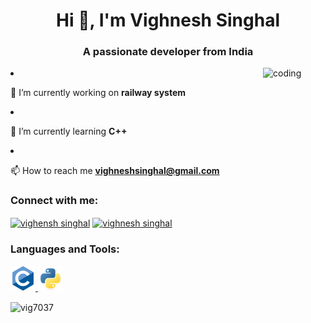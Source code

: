 <h1 align="center">Hi 👋, I'm Vighnesh Singhal</h1>
<h3 align="center">A passionate developer from India</h3>
<img align="right" width=100 alt="coding" snc="https://encrypted-tbn0.gstatic.com/images?q=tbn:ANd9GcTKNcbQOhUEQlefD5f3wiZMSEiHrPaLMDu7-faXUkfZFul-KK5X&s"

- 🔭 I’m currently working on **railway system**

- 🌱 I’m currently learning **C++**

- 📫 How to reach me **vighneshsinghal@gmail.com**

<h3 align="left">Connect with me:</h3>
<p align="left">
<a href="https://www.linkedin.com/in/vighnesh-singhal-33b792244/" target="blank"><img align="center" src="https://raw.githubusercontent.com/rahuldkjain/github-profile-readme-generator/master/src/images/icons/Social/linked-in-alt.svg" alt="vighensh singhal" height="30" width="40" /></a>
<a href="https://instagram.com/vighnesh singhal" target="blank"><img align="center" src="https://raw.githubusercontent.com/rahuldkjain/github-profile-readme-generator/master/src/images/icons/Social/instagram.svg" alt="vighnesh singhal" height="30" width="40" /></a>
</p>

<h3 align="left">Languages and Tools:</h3>
<p align="left"> <a href="https://www.cprogramming.com/" target="_blank" rel="noreferrer"> <img src="https://raw.githubusercontent.com/devicons/devicon/master/icons/c/c-original.svg" alt="c" width="40" height="40"/> </a> <a href="https://www.python.org" target="_blank" rel="noreferrer"> <img src="https://raw.githubusercontent.com/devicons/devicon/master/icons/python/python-original.svg" alt="python" width="40" height="40"/> </a> </p>

<p><img align="center" src="https://github-readme-stats.vercel.app/api/top-langs?username=vig7037&show_icons=true&locale=en&layout=compact" alt="vig7037" /></p>
